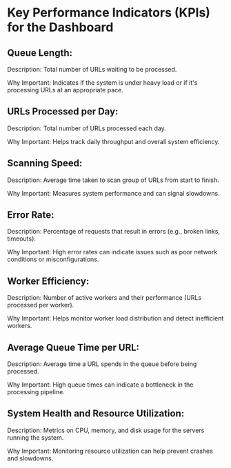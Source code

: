 # Key Performance Indicators (KPIs) for the Dashboard

## Queue Length:

Description: Total number of URLs waiting to be processed.

Why Important: Indicates if the system is under heavy load or if it's processing URLs at an appropriate pace.

## URLs Processed per Day:

Description: Total number of URLs processed each day.

Why Important: Helps track daily throughput and overall system efficiency.

## Scanning Speed:

Description: Average time taken to scan group of URLs from start to finish.

Why Important: Measures system performance and can signal slowdowns.

## Error Rate:

Description: Percentage of requests that result in errors (e.g., broken links, timeouts).

Why Important: High error rates can indicate issues such as poor network conditions or misconfigurations.

## Worker Efficiency:

Description: Number of active workers and their performance (URLs processed per worker).

Why Important: Helps monitor worker load distribution and detect inefficient workers.

## Average Queue Time per URL:

Description: Average time a URL spends in the queue before being processed.

Why Important: High queue times can indicate a bottleneck in the processing pipeline.

## System Health and Resource Utilization:

Description: Metrics on CPU, memory, and disk usage for the servers running the system.

Why Important: Monitoring resource utilization can help prevent crashes and slowdowns.